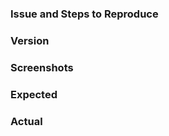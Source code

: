 ### Issue and Steps to Reproduce
<!-- Describe your issue and any details on how to reproduce it (include any useful information). -->

### Version

### Screenshots

### Expected

### Actual
